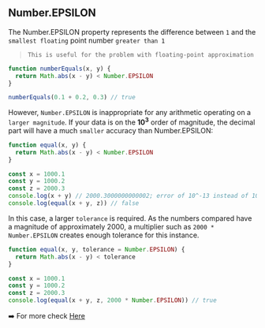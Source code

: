 ## **Number.EPSILON**

The Number.EPSILON property represents the difference between `1` and the `smallest floating` point number `greater than 1`

> `This is useful for the problem with floating-point approximation`

```js
function numberEquals(x, y) {
  return Math.abs(x - y) < Number.EPSILON
}

numberEquals(0.1 + 0.2, 0.3) // true
```

However, `Number.EPSILON` is inappropriate for any arithmetic operating on a `larger magnitude`. If your data is on the **10<sup>3</sup>** order of magnitude, the decimal part will have a much `smaller` accuracy than Number.EPSILON:

```js
function equal(x, y) {
  return Math.abs(x - y) < Number.EPSILON
}

const x = 1000.1
const y = 1000.2
const z = 2000.3
console.log(x + y) // 2000.3000000000002; error of 10^-13 instead of 10^-16
console.log(equal(x + y, z)) // false
```

In this case, a larger `tolerance` is required. As the numbers compared have a magnitude of approximately 2000, a multiplier such as `2000 * Number.EPSILON` creates enough tolerance for this instance.

```js
function equal(x, y, tolerance = Number.EPSILON) {
  return Math.abs(x - y) < tolerance
}

const x = 1000.1
const y = 1000.2
const z = 2000.3
console.log(equal(x + y, z, 2000 * Number.EPSILON)) // true
```

➡️ For more check [Here](https://developer.mozilla.org/en-US/docs/Web/JavaScript/Reference/Global_Objects/Number/EPSILON)
